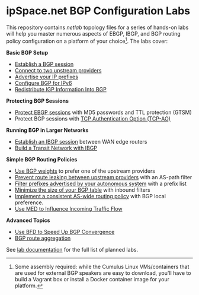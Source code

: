 # ipSpace.net BGP Configuration Labs

This repository contains _netlab_ topology files for a series of hands-on labs will help you master numerous aspects of EBGP,  IBGP, and BGP routing policy configuration on a platform of your choice[^PC]. The labs cover:

**Basic BGP Setup**

* [Establish a BGP session](basic/1-session)
* [Connect to two upstream providers](basic/2-multihomed)
* [Advertise your IP prefixes](basic/3-originate)
* [Configure BGP for IPv6](basic/4-ipv6)
* [Redistribute IGP Information Into BGP](basic/5-redistribute)

**Protecting BGP Sessions**

* [Protect EBGP sessions](basic/6-protect) with MD5 passwords and TTL protection (GTSM)
* Protect BGP sessions with [TCP Authentication Option (TCP-AO)](basic/9-ao)

**Running BGP in Larger Networks**

* [Establish an IBGP session](ibgp/1-edge) between WAN edge routers
* [Build a Transit Network with IBGP](ibgp/2-transit)

**Simple BGP Routing Policies**

* [Use BGP weights](policy/1-weights) to prefer one of the upstream providers
* [Prevent route leaking between upstream providers](policy/2-stop-transit) with an AS-path filter
* [Filter prefixes advertised by your autonomous system](policy/3-prefix) with a prefix list
* [Minimize the size of your BGP table](policy/4-reduce) with inbound filters
* [Implement a consistent AS-wide routing policy](policy/5-local-preference) with BGP local preference.
* [Use MED to Influence Incoming Traffic Flow](policy/6-med)

**Advanced Topics**

* [Use BFD to Speed Up BGP Convergence](basic/7-bfd)
* [BGP route aggregation](basic/8-aggregate)

See [lab documentation](https://bgplab.github.io/bgplab/) for the full list of planned labs.
<!--
**Basic BGP Setup**

* (Advanced) Run EBGP over unnumbered IPv4 interfaces or over IPv6 link-local addresses

**Simple End-User Setup**

* Perform simple load balancing across parallel links and across upstream provider

**Multiprotocol BGP**

* (Advanced) Run IPv4 and IPv6 over the same BGP session

**Simple Transit Network Setup**

* Use IBGP to transport BGP information across your network
* Use BGP route reflectors to reduce the number of IBGP sessions
* (Advanced) Use a hierarchy of route reflectors

**Networks with Multiple BGP Speakers**

* Use BGP local preference to prefer one of the upstream providers
* Use more complex BGP local preference setup to prefer direct connectivity with customers of upstream ISPs
* Use MED to influence route selection in an upstream ISP
* Use AS-path prepending to influence route selection across multiple upstream ISPs

**Complex BGP Route Policies**

* Use BGP communities to influence route selection in upstream ISPs
* Build a transit autonomous system using BGP communities to change routing policies
-->

[^PC]: Some assembly required: while the Cumulus Linux VMs/containers that are used for external BGP speakers are easy to download, you'll have to build a Vagrant box or install a Docker container image for your platform. 